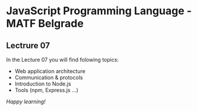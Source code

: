 # JavaScript Programming Language - MATF Belgrade

## Lectrure 07

In the Lecture 07 you will find folowing topics:

- Web application architecture
- Communication & protocols
- Introduction to Node.js
- Tools (npm, Express.js ...)


_Happy learning!_
